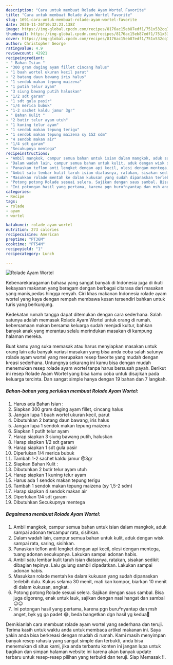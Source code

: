 ```yaml
---
description: "Cara untuk membuat Rolade Ayam Wortel Favorite"
title: "Cara untuk membuat Rolade Ayam Wortel Favorite"
slug: 1691-cara-untuk-membuat-rolade-ayam-wortel-favorite
date: 2020-11-26T10:32:23.138Z
image: https://img-global.cpcdn.com/recipes/8176ac15eb87edf1/751x532cq70/rolade-ayam-wortel-foto-resep-utama.jpg
thumbnail: https://img-global.cpcdn.com/recipes/8176ac15eb87edf1/751x532cq70/rolade-ayam-wortel-foto-resep-utama.jpg
cover: https://img-global.cpcdn.com/recipes/8176ac15eb87edf1/751x532cq70/rolade-ayam-wortel-foto-resep-utama.jpg
author: Christopher George
ratingvalue: 4.9
reviewcount: 42921
recipeingredient:
- " Bahan Isian "
- "300 gram daging ayam fillet cincang halus"
- "1 buah wortel ukuran kecil parut"
- "2 batang daun bawang iris halus"
- "1 sendok makan tepung maizena"
- "1 putih telur ayam"
- "3 siung bawang putih haluskan"
- "1/2 sdt garam"
- "1 sdt gula pasir"
- "1/4 merica bubuk"
- "1-2 sachet kaldu jamur 3gr"
- " Bahan Kulit "
- "2 butir telur ayam utuh"
- "1 kuning telur ayam"
- "1 sendok makan tepung terigu"
- "1 sendok makan tepung maizena sy 152 sdm"
- "4 sendok makan air"
- "1/4 sdt garam"
- "Secukupnya mentega"
recipeinstructions:
- "Ambil mangkok, campur semua bahan untuk isian dalam mangkok, aduk sampai adonan tercampur rata, sisihkan."
- "Dalam wadah lain, campur semua bahan untuk kulit, aduk dengan wisk sampai rata, saring, sisihkan."
- "Panaskan teflon anti lengket dengan api kecil, olesi dengan mentega, tuang adonan secukupnya. Lakukan sampai adonan habis."
- "Ambil satu lembar kulit taruh isian diatasnya, ratakan, sisakan sedikit dibagian tepinya. Lalu gulung sambil dipadatkan. Lakukan sampai adonan habis."
- "Masukkan rolade mentah ke dalam kukusan yang sudah dipanaskan terlebih dulu. Kukus selama 30 menit, mati kan kompor, biarkan 10 menit di dalam kukusan, angkat."
- "Potong potong Rolade sesuai selera. Sajikan dengan saus sambal. Bisa juga digoreng, enak untuk lauk, sajikan dengan nasi hangat dan sambal 😉😉"
- "Ini potongan hasil yang pertama, karena pgn buru²nyantap dan msh anget, byk yg ga padet 😂, beda bangetkan dgn hasil yg kedua🥰"
categories:
- Recipe
tags:
- rolade
- ayam
- wortel

katakunci: rolade ayam wortel 
nutrition: 273 calories
recipecuisine: American
preptime: "PT36M"
cooktime: "PT54M"
recipeyield: "1"
recipecategory: Lunch

---
```



![Rolade Ayam Wortel](https://img-global.cpcdn.com/recipes/8176ac15eb87edf1/751x532cq70/rolade-ayam-wortel-foto-resep-utama.jpg)

Kebenarekaragaman bahasa yang sangat banyak di Indonesia juga di ikuti kekayaan makanan yang beragam dengan berbagai citarasa dari masakan yang manis,pedas hingga renyah. Ciri khas makanan Indonesia rolade ayam wortel yang kaya dengan rempah membawa kesan tersendiri bahkan untuk turis yang berkunjung.




Kedekatan rumah tangga dapat ditemukan dengan cara sederhana. Salah satunya adalah memasak Rolade Ayam Wortel untuk orang di rumah. kebersamaan makan bersama keluarga sudah menjadi kultur, bahkan banyak anak yang merantau selalu merindukan masakan di kampung halaman mereka.

Buat kamu yang suka memasak atau harus menyiapkan masakan untuk orang lain ada banyak variasi masakan yang bisa anda coba salah satunya rolade ayam wortel yang merupakan resep favorite yang mudah dengan kreasi sederhana. Untungnya sekarang ini kamu bisa dengan mudah menemukan resep rolade ayam wortel tanpa harus bersusah payah.
Berikut ini resep Rolade Ayam Wortel yang bisa kamu coba untuk disajikan pada keluarga tercinta. Dan sangat simple hanya dengan 19 bahan dan 7 langkah.


<!--inarticleads1-->

##### Bahan-bahan yang perlukan membuat Rolade Ayam Wortel:

1. Harus ada  Bahan Isian :
1. Siapkan 300 gram daging ayam fillet, cincang halus
1. Jangan lupa 1 buah wortel ukuran kecil, parut
1. Dibutuhkan 2 batang daun bawang, iris halus
1. Jangan lupa 1 sendok makan tepung maizena
1. Siapkan 1 putih telur ayam
1. Harap siapkan 3 siung bawang putih, haluskan
1. Harap siapkan 1/2 sdt garam
1. Harap siapkan 1 sdt gula pasir
1. Diperlukan 1/4 merica bubuk
1. Tambah 1-2 sachet kaldu jamur @3gr
1. Siapkan  Bahan Kulit :
1. Dibutuhkan 2 butir telur ayam utuh
1. Harap siapkan 1 kuning telur ayam
1. Harus ada 1 sendok makan tepung terigu
1. Tambah 1 sendok makan tepung maizena (sy 1,5-2 sdm)
1. Harap siapkan 4 sendok makan air
1. Diperlukan 1/4 sdt garam
1. Dibutuhkan Secukupnya mentega




<!--inarticleads2-->

##### Bagaimana membuat  Rolade Ayam Wortel:

1. Ambil mangkok, campur semua bahan untuk isian dalam mangkok, aduk sampai adonan tercampur rata, sisihkan.
1. Dalam wadah lain, campur semua bahan untuk kulit, aduk dengan wisk sampai rata, saring, sisihkan.
1. Panaskan teflon anti lengket dengan api kecil, olesi dengan mentega, tuang adonan secukupnya. Lakukan sampai adonan habis.
1. Ambil satu lembar kulit taruh isian diatasnya, ratakan, sisakan sedikit dibagian tepinya. Lalu gulung sambil dipadatkan. Lakukan sampai adonan habis.
1. Masukkan rolade mentah ke dalam kukusan yang sudah dipanaskan terlebih dulu. Kukus selama 30 menit, mati kan kompor, biarkan 10 menit di dalam kukusan, angkat.
1. Potong potong Rolade sesuai selera. Sajikan dengan saus sambal. Bisa juga digoreng, enak untuk lauk, sajikan dengan nasi hangat dan sambal 😉😉
1. Ini potongan hasil yang pertama, karena pgn buru²nyantap dan msh anget, byk yg ga padet 😂, beda bangetkan dgn hasil yg kedua🥰




Demikianlah cara membuat rolade ayam wortel yang sederhana dan teruji. Terima kasih untuk waktu anda untuk membaca artikel makanan ini. Saya yakin anda bisa berkreasi dengan mudah di rumah. Kami masih menyimpan banyak resep rahasia yang sangat simple dan terbukti, anda bisa menemukan di situs kami, jika anda terbantu konten ini jangan lupa untuk bagikan dan simpan halaman website ini karena akan banyak update terbaru untuk resep-resep pilihan yang terbukti dan teruji. Siap Memasak !!. 
